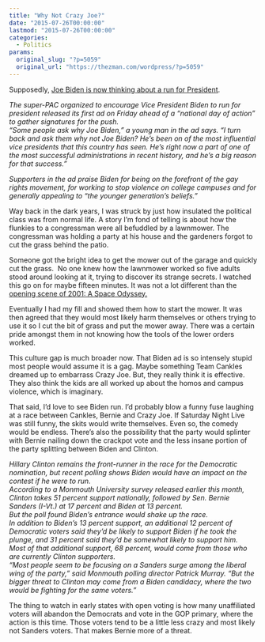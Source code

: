 ```yaml
---
title: "Why Not Crazy Joe?"
date: "2015-07-26T00:00:00"
lastmod: "2015-07-26T00:00:00"
categories:
  - Politics
params:
  original_slug: "?p=5059"
  original_url: "https://thezman.com/wordpress/?p=5059"
---
```


Supposedly, <a
href="http://thehill.com/blogs/ballot-box/presidential-races/249120-draft-biden-group-ramps-up-outreach"
rel="noopener" target="_blank">Joe Biden is now thinking about a run for
President</a>.

*The super-PAC organized to encourage Vice President Biden to run for
president released its first ad on Friday ahead of a “national day of
action” to gather signatures for the push.*  
*“Some people ask why Joe Biden,” a young man in the ad says. “I turn
back and ask them why not Joe Biden? He’s been on of the most
influential vice presidents that this country has seen. He’s right now a
part of one of the most successful administrations in recent history,
and he’s a big reason for that success.”*

*Supporters in the ad praise Biden for being on the forefront of the gay
rights movement, for working to stop violence on college campuses and
for generally appealing to “the younger generation’s beliefs.”*

Way back in the dark years, I was struck by just how insulated the
political class was from normal life. A story I’m fond of telling is
about how the flunkies to a congressman were all befuddled by a
lawnmower. The congressman was holding a party at his house and the
gardeners forgot to cut the grass behind the patio.

Someone got the bright idea to get the mower out of the garage and
quickly cut the grass.  No one knew how the lawnmower worked so five
adults stood around looking at it, trying to discover its strange
secrets. I watched this go on for maybe fifteen minutes. It was not a
lot different than the
<a href="https://www.youtube.com/watch?v=Y15NnGZIBuM" rel="noopener"
target="_blank">opening scene of 2001: A Space Odyssey.</a>

Eventually I had my fill and showed them how to start the mower. It was
then agreed that they would most likely harm themselves or others trying
to use it so I cut the bit of grass and put the mower away. There was a
certain pride amongst them in not knowing how the tools of the lower
orders worked.

This culture gap is much broader now. That Biden ad is so intensely
stupid most people would assume it is a gag. Maybe something Team
Cankles dreamed up to embarrass Crazy Joe. But, they really think it is
effective. They also think the kids are all worked up about the homos
and campus violence, which is imaginary.

That said, I’d love to see Biden run. I’d probably blow a funny fuse
laughing at a race between Cankles, Bernie and Crazy Joe. If Saturday
Night Live was still funny, the skits would write themselves. Even so,
the comedy would be endless. There’s also the possibility that the party
would splinter with Bernie nailing down the crackpot vote and the less
insane portion of the party splitting between Biden and Clinton.

*Hillary Clinton remains the front-runner in the race for the Democratic
nomination, but recent polling shows Biden would have an impact on the
contest if he were to run.*  
*According to a Monmouth University survey released earlier this month,
Clinton takes 51 percent support nationally, followed by Sen. Bernie
Sanders (I-Vt.) at 17 percent and Biden at 13 percent.*  
*But the poll found Biden’s entrance would shake up the race.*  
*In addition to Biden’s 13 percent support, an additional 12 percent of
Democratic voters said they’d be likely to support Biden if he took the
plunge, and 31 percent said they’d be somewhat likely to support him.*  
*Most of that additional support, 68 percent, would come from those who
are currently Clinton supporters.*  
*“Most people seem to be focusing on a Sanders surge among the liberal
wing of the party,” said Monmouth polling director Patrick Murray. “But
the bigger threat to Clinton may come from a Biden candidacy, where the
two would be fighting for the same voters.”*

The thing to watch in early states with open voting is how many
unaffiliated voters will abandon the Democrats and vote in the GOP
primary, where the action is this time. Those voters tend to be a little
less crazy and most likely not Sanders voters. That makes Bernie more of
a threat.
